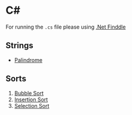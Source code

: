 # C#
For running the `.cs` file please using [.Net Finddle](https://dotnetfiddle.net/)

## Strings
- [Palindrome](src/Strings/palindrome.cs)

## Sorts

1. [Bubble Sort](src/Sorts/bubble-sort.cs)
2. [Insertion Sort](src/Sorts/insertion-sort.cs)
3. [Selection Sort](src/Sorts/selection-sort.cs)
